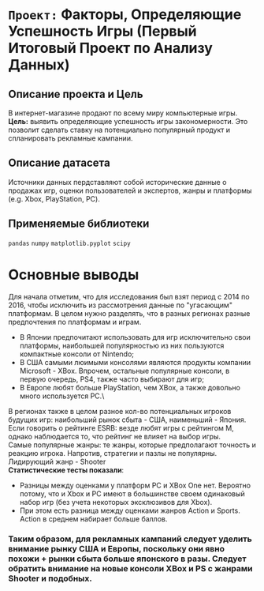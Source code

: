 # `Проект:` Факторы, Определяющие Успешность Игры (Первый Итоговый Проект по Анализу Данных)

## Описание проекта и Цель
В интернет-магазине продают по всему миру компьютерные игры.  
**Цель:** выявить определяющие успешность игры закономерности. Это позволит сделать ставку на потенциально популярный продукт и спланировать рекламные кампании.

## Описание датасета
Источники данных пердставляют собой исторические данные о продажах игр, оценки пользователей и экспертов, жанры и платформы (e.g. Xbox, PlayStation, PC).

## Применяемые библиотеки
`pandas` `numpy` `matplotlib.pyplot` `scipy`
# Основные выводы
Для начала отметим, что для исследования был взят период с 2014 по 2016, чтобы исключить из рассмотрения данные по "угасающим" платформам.
В целом нужно разделять, что в разных регионах разные предпочтения по платформам и играм. 
* В Японии предпочитают использовать для игр исключительно свои платформы, наибольшей популярностью из них пользуются компактные консоли от Nintendo; 
* В США самыми люимыми консолями являются продукты компании Microsoft - XBox. Впрочем, остальные популярные консоли, в первую очередь, PS4, также часто выбирают для игр; 
* В Европе любят больше PlayStation, чем XBox, а также довольно много используется PC.\

В регионах также в целом разное кол-во потенциальных игроков будущих игр: наибольший рынок сбыта - США, наименьший - Япония.\
Если говорить о рейтинге ESRB: везде любят игры с рейтингом M, однако наблюдается то, что рейтинг не влияет на выбор игры.\
Самые популярные жанры: те жанры, которые предполагают точность и реакцию игрока. Напротив, стратегии и пазлы не популярны. Лидирующий жанр - Shooter\
**Статистические тесты показали**:
* Разницы между оценками у платформ PC и XBox One нет. Вероятно потому, что и Xbox и PC имеют в большинстве своем одинаковый набор игр (без учета некоторых эксклюзивов для Xbox). 
* При этом есть разница между оценками жанров Action и Sports. Action в среднем набирает больше баллов.

### Таким образом, для рекламных кампаний следует уделить внимание рынку США и Европы, поскольку они явно похожи + рынки сбыта больше японского в разы. Следует обратить внимание на новые консоли XBox и PS с жанрами Shooter и подобных.
